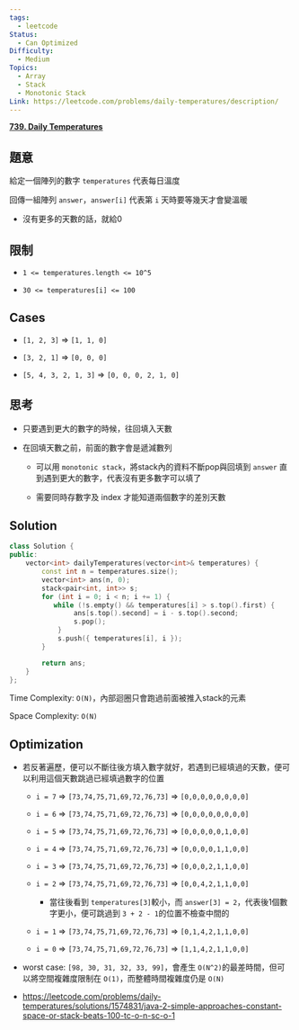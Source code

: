 ```yaml
---
tags:
  - leetcode
Status:
  - Can Optimized
Difficulty:
  - Medium
Topics:
  - Array
  - Stack
  - Monotonic Stack
Link: https://leetcode.com/problems/daily-temperatures/description/
---
```

**[739\. Daily Temperatures](https://leetcode.com/problems/daily-temperatures/)**
## 題意

給定一個陣列的數字 `temperatures` 代表每日溫度

回傳一組陣列 `answer`，`answer[i]` 代表第 `i` 天時要等幾天才會變溫暖

- 沒有更多的天數的話，就給0

## 限制

- `1 <= temperatures.length <= 10^5`

- `30 <= temperatures[i] <= 100`

## Cases

- `[1, 2, 3]` ⇒ `[1, 1, 0]`

- `[3, 2, 1]` ⇒ `[0, 0, 0]`

- `[5, 4, 3, 2, 1, 3]` ⇒ `[0, 0, 0, 2, 1, 0]`

## 思考

- 只要遇到更大的數字的時候，往回填入天數

- 在回填天數之前，前面的數字會是遞減數列

   - 可以用 `monotonic stack`，將stack內的資料不斷pop與回填到 `answer` 直到遇到更大的數字，代表沒有更多數字可以填了

   - 需要同時存數字及 index 才能知道兩個數字的差別天數

## Solution

```cpp
class Solution {
public:
    vector<int> dailyTemperatures(vector<int>& temperatures) {
        const int n = temperatures.size();
        vector<int> ans(n, 0);
        stack<pair<int, int>> s;
        for (int i = 0; i < n; i += 1) {
           while (!s.empty() && temperatures[i] > s.top().first) {
                ans[s.top().second] = i - s.top().second;
                s.pop();
            }
            s.push({ temperatures[i], i });
        }

        return ans;
    }
};
```

Time Complexity: `O(N)`，內部迴圈只會跑過前面被推入stack的元素

Space Complexity: `O(N)`

## Optimization

- 若反著遍歷，便可以不斷往後方填入數字就好，若遇到已經填過的天數，便可以利用這個天數跳過已經填過數字的位置

   - `i = 7` ⇒ `[73,74,75,71,69,72,76,73]` ⇒ `[0,0,0,0,0,0,0,0]`

   - `i = 6` ⇒ `[73,74,75,71,69,72,76,73]` ⇒ `[0,0,0,0,0,0,0,0]`

   - `i = 5` ⇒ `[73,74,75,71,69,72,76,73]` ⇒ `[0,0,0,0,0,1,0,0]`

   - `i = 4` ⇒ `[73,74,75,71,69,72,76,73]` ⇒ `[0,0,0,0,1,1,0,0]`

   - `i = 3` ⇒ `[73,74,75,71,69,72,76,73]` ⇒ `[0,0,0,2,1,1,0,0]`

   - `i = 2` ⇒ `[73,74,75,71,69,72,76,73]` ⇒ `[0,0,4,2,1,1,0,0]`

      - 當往後看到 `temperatures[3]`較小，而 `answer[3] = 2`，代表後1個數字更小，便可跳過到 `3 + 2 - 1`的位置不檢查中間的

   - `i = 1` ⇒ `[73,74,75,71,69,72,76,73]` ⇒ `[0,1,4,2,1,1,0,0]`

   - `i = 0` ⇒ `[73,74,75,71,69,72,76,73]` ⇒ `[1,1,4,2,1,1,0,0]`

- worst case: `[98, 30, 31, 32, 33, 99]`，會產生 `O(N^2)`的最差時間，但可以將空間複雜度限制在 `O(1)`，而整體時間複雜度仍是 `O(N)`

- https://leetcode.com/problems/daily-temperatures/solutions/1574831/java-2-simple-approaches-constant-space-or-stack-beats-100-tc-o-n-sc-o-1



